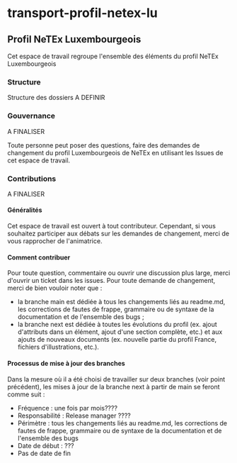 # transport-profil-netex-lu
## Profil NeTEx Luxembourgeois
Cet espace de travail regroupe l'ensemble des éléments du profil NeTEx Luxembourgeois

### Structure
Structure des dossiers A DEFINIR

### Gouvernance
A FINALISER
 
Toute personne peut poser des questions, faire des demandes de changement du profil Luxembourgeois de NeTEx en utilisant les Issues de cet espace de travail. 
 
 

### Contributions

A FINALISER

#### Généralités

Cet espace de travail est ouvert à tout contributeur. Cependant, si vous souhaitez participer aux débats sur les demandes de changement, merci de vous rapprocher de l'animatrice.

#### Comment contribuer
Pour toute question, commentaire ou ouvrir une discussion plus large, merci d'ouvrir un ticket dans les issues. Pour toute demande de changement, merci de bien vouloir noter que :

- la branche main est dédiée à tous les changements liés au readme.md, les corrections de fautes de frappe, grammaire ou de syntaxe de la documentation et de l'ensemble des bugs ;
- la branche next est dédiée à toutes les évolutions du profil (ex. ajout d'attributs dans un élément, ajout d'une section complète, etc.) et aux ajouts de nouveaux documents (ex. nouvelle partie du profil France, fichiers d'illustrations, etc.).

#### Processus de mise à jour des branches
Dans la mesure où il a été choisi de travailler sur deux branches (voir point précédent), les mises à jour de la branche next à partir de main se feront comme suit :

- Fréquence : une fois par mois????
- Responsabilité : Release manager ????
- Périmètre : tous les changements liés au readme.md, les corrections de fautes de frappe, grammaire ou de syntaxe de la documentation et de l'ensemble des bugs
- Date de début : ???
- Pas de date de fin

